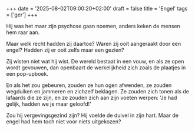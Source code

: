 +++
date = '2025-08-02T09:00:20+02:00'
draft = false
title = 'Engel'
tags = ['ger']
+++

Hij was het maar zijn psychose gaan noemen, anders keken de mensen hem raar aan.

Maar welk recht hadden zij daartoe? Waren zij ooit aangeraakt door een engel? Hadden zij er ooit zelfs maar een gezien? 

Zij wisten niet wat hij wist. De wereld bestaat in een vouw, en als ze open wordt gevouwen, dan openbaart de werkelijkheid zich zoals de plaatjes in een pop-upboek.

En als het zou gebeuren, zouden ze hun ogen afwenden, ze zouden wegduiken en jammeren en zichzelf beklagen. Ze zouden zich tonen als de lafaards die ze zijn, en ze zouden zich aan zijn voeten werpen: 'Je had gelijk, hadden we je maar geloofd!' 

Zou hij vergevingsgezind zijn? Hij voelde de duivel in zijn hart. Maar de engel had hem toch niet voor niets uitgekozen?
